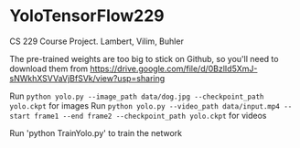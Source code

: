 # YoloTensorFlow229
CS 229 Course Project. Lambert, Vilim, Buhler

The pre-trained weights are too big to stick on Github, so you'll need to download them from <https://drive.google.com/file/d/0BzlId5XmJ-sNWkhXSVVaVjBfSVk/view?usp=sharing>

Run `python yolo.py --image_path data/dog.jpg --checkpoint_path yolo.ckpt` for images
Run `python yolo.py --video_path data/input.mp4 --start frame1 --end frame2 --checkpoint_path yolo.ckpt` for videos

Run 'python TrainYolo.py' to train the network
